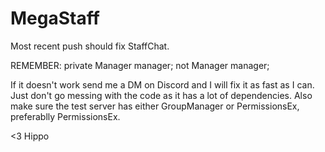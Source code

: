 # MegaStaff
Most recent push should fix StaffChat.

REMEMBER: private Manager manager; not Manager manager;

If it doesn't work send me a DM on Discord and I will fix it as fast as I can. Just don't go messing with the code as it has a lot of dependencies. Also make sure the test server has either GroupManager or PermissionsEx, preferablly PermissionsEx.

<3 Hippo

